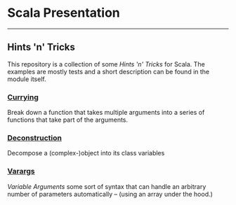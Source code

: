 # Scala Presentation

---

## Hints 'n' Tricks
This repository is a collection of some *Hints 'n' Tricks* for Scala. The examples are mostly tests and a short description can 
be found in the module itself.


### [Currying](currying/readme.md)
Break down a function that takes multiple arguments into a series of functions that take part of the arguments.

### [Deconstruction](deconstruction/readme.md)
Decompose a (complex-)object into its class variables

### [Varargs](varargs/readme.md)
*Variable Arguments* some sort of syntax that can handle an arbitrary number of parameters automatically – (using an array under 
the hood.)

